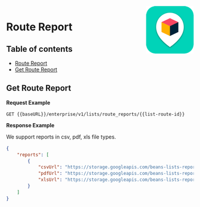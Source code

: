 

<img src="../assets/images/beans-128x128.png" align="right" />

# Route Report


## Table of contents
- [Route Report](#route-report)
 - [Get Route Report](#get-route-report)

## Get Route Report

**Request Example**

```
GET {{baseURL}}/enterprise/v1/lists/route_reports/{{list-route-id}}
```

**Response Example**

We support reports in csv, pdf, xls file types.

```json
{
    "reports": [
        {
            "csvUrl": "https://storage.googleapis.com/beans-lists-reports/testing/Via Zamboni 7e95ff31-7e95ff31-2d79-4405-82b2-3a9f8ea89c34.csv",
            "pdfUrl": "https://storage.googleapis.com/beans-lists-reports/testing/Via Zamboni 7e95ff31-7e95ff31-2d79-4405-82b2-3a9f8ea89c34.pdf",
            "xlsUrl": "https://storage.googleapis.com/beans-lists-reports/testing/Via Zamboni 7e95ff31-7e95ff31-2d79-4405-82b2-3a9f8ea89c34.xls"
        }
    ]
}
```